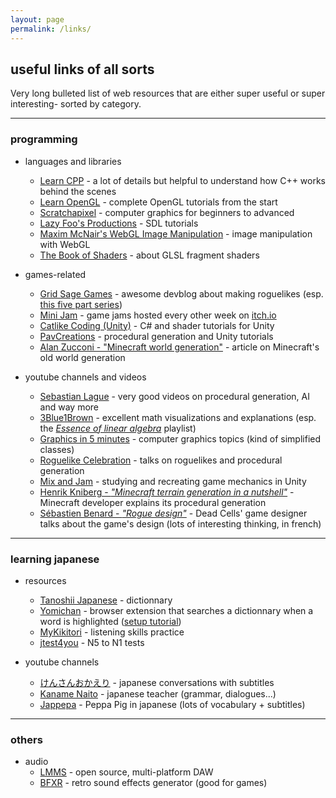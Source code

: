 ```yaml
---
layout: page
permalink: /links/
---
```


## useful links of all sorts

Very long bulleted list of web resources that are either super useful or super interesting- sorted by category.

---

### programming

* languages and libraries

    * [Learn CPP](https://www.learncpp.com/) - a lot of details but helpful to understand how C++ works behind the scenes
    * [Learn OpenGL](https://learnopengl.com/) - complete OpenGL tutorials from the start
    * [Scratchapixel](https://www.scratchapixel.com/) - computer graphics for beginners to advanced
    * [Lazy Foo's Productions](https://lazyfoo.net/tutorials/SDL/index.php) - SDL tutorials
    * [Maxim McNair's WebGL Image Manipulation](https://maximmcnair.com/p/webgl-setup) - image manipulation with WebGL
    * [The Book of Shaders](https://thebookofshaders.com/) - about GLSL fragment shaders

* games-related

    * [Grid Sage Games](https://www.gridsagegames.com/blog/) - awesome devblog about making roguelikes (esp. [this five part series](https://www.gridsagegames.com/blog/2014/06/procedural-map-generation/))
    * [Mini Jam](https://minijamofficial.com/) - game jams hosted every other week on [itch.io](https://itch.io/)
    * [Catlike Coding (Unity)](https://catlikecoding.com/unity/tutorials/) - C# and shader tutorials for Unity
    * [PavCreations](https://pavcreations.com/procedural-generation-of-2d-maps-in-unity/) - procedural generation and Unity tutorials
    * [Alan Zucconi - "Minecraft world generation"](https://www.alanzucconi.com/2022/06/05/minecraft-world-generation/) - article on Minecraft's old world generation

* youtube channels and videos

    * [Sebastian Lague](https://www.youtube.com/c/SebastianLague) - very good videos on procedural generation, AI and way more
    * [3Blue1Brown](https://www.youtube.com/c/3blue1brown) - excellent math visualizations and explanations (esp. the [*Essence of linear algebra*](https://www.youtube.com/watch?v=kjBOesZCoqc&list=PLZHQObOWTQDPD3MizzM2xVFitgF8hE_ab) playlist)
    * [Graphics in 5 minutes](https://www.youtube.com/playlist?list=PLWfDJ5nla8UpwShx-lzLJqcp575fKpsSO) - computer graphics topics (kind of simplified classes)
    * [Roguelike Celebration](https://www.youtube.com/@roguelikecelebration) - talks on roguelikes and procedural generation
    * [Mix and Jam](https://www.youtube.com/@mixandjam) - studying and recreating game mechanics in Unity
    * [Henrik Kniberg - *"Minecraft terrain generation in a nutshell"*](https://www.youtube.com/watch?v=CSa5O6knuwI) - Minecraft developer explains its procedural generation
    * [Sébastien Benard - *"Rogue design"*](https://www.youtube.com/watch?v=eMk2ezEqQno) - Dead Cells' game designer talks about the game's design (lots of interesting thinking, in french)
    
---

### learning japanese

* resources
    * [Tanoshii Japanese](https://www.tanoshiijapanese.com/dictionary/) - dictionnary
    * [Yomichan](https://addons.mozilla.org/en-GB/firefox/addon/yomitan/) - browser extension that searches a dictionnary when a word is highlighted ([setup tutorial](https://learnjapanese.moe/yomichan/))
    * [MyKikitori](https://www.mykikitori.com/) - listening skills practice
    * [jtest4you](https://japanesetest4you.com/) - N5 to N1 tests

* youtube channels
    * [けんさんおかえり](https://www.youtube.com/@kensanokaeri) - japanese conversations with subtitles
    * [Kaname Naito](https://www.youtube.com/@kanamenaito) - japanese teacher (grammar, dialogues...)
    * [Jappepa](https://www.youtube.com/@jappeppa8045) - Peppa Pig in japanese (lots of vocabulary + subtitles)

---

### others

* audio
   * [LMMS](https://lmms.io/) - open source, multi-platform DAW
   * [BFXR](https://www.bfxr.net/) - retro sound effects generator (good for games)
    
<!-- https://dollmaker.nunodoll.com/plushie/ -->

<!-- https://iquilezles.org/
https://prideout.net/blog/distance_fields/ -->

